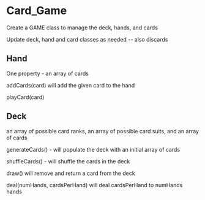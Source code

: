 # Card_Game

Create a GAME class to manage the deck, hands, and cards

Update deck, hand and card classes as needed -- also discards


## Hand
One property - an array of cards

addCards(card) will add the given card to the hand

playCard(card)

## Deck

an array of possible card ranks, an array of possible card suits, and an array of cards

generateCards() - will populate the deck with an initial array of cards

shuffleCards() - will shuffle the cards in the deck

draw() will remove and return a card from the deck

deal(numHands, cardsPerHand) will deal cardsPerHand to numHands hands

